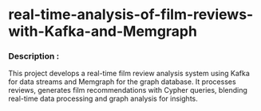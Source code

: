 # real-time-analysis-of-film-reviews-with-Kafka-and-Memgraph


### Description :

This project develops a real-time film review analysis system using Kafka for data streams and Memgraph for the graph database. It processes reviews, generates film recommendations with Cypher queries, blending real-time data processing and graph analysis for insights.
